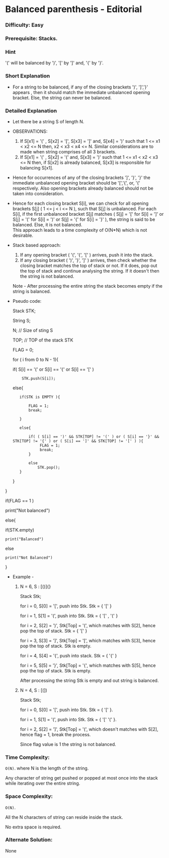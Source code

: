 # Balanced parenthesis - Editorial

### Difficulty:  Easy

### Prerequisite:  Stacks.

### Hint

'(' will be balanced by ')', '[' by ']' and, '{' by '}'. 

### Short Explanation

* For a string to be balanced, if any of the closing brackets ')', ']','}' appears , then it should match the immediate unbalanced opening bracket. Else, the string can never be balanced.

### Detailed Explanation

* Let there be a string S of length N.

* OBSERVATIONS:
 
  1. If S[x1] = '(' , S[x2] = '[', S[x3] = ']' and, S[x4] = ')' such that 1 <= x1 < x2 <= N then, x2 < x3 < x4 <= N. Similar considerations are to made when string comprises of all 3 brackets.
  2. If S[x1] = '(' , S[x2] = '(' and, S[x3] = ')' such that 1 <= x1 < x2 < x3 <= N then, if S[x2] is already balanced, S[x3] is responsible for balancing S[x1].

* Hence for occurrences of any of the closing brackets ']', '}', '}' the immediate unbalanced opening bracket should be '[','{', or, '(' respectively. Also opening brackets already balanced should not be taken into consideration.

* Hence for each closing bracket S[i], we can check for all opening brackets S[j] ( 1 <= j < i <= N ), such that S[j] is unbalanced. For each S[i], if the first unbalanced bracket S[j] matches ( S[j] = '[' for S[i] = ']' or S[j] = '(' for S[i] = ')' or S[j] = '{' for S[i] = '}' ), the string is said to be balanced. Else, it is not balanced.    
  This approach leads to a time complexity of O(N*N) which is not desirable.

* Stack based approach:

  1. If any opening bracket ( '(', '{', '[' ) arrives, push it into the stack.
  2. If any closing bracket ( ')', '}', ']' ) arrives, then check whether the closing bracket matches the top of stack or not. If it does, pop out the top of stack and continue analysing the string.
     If it doesn't then the string is not balanced.

  Note - After processing the entire string the stack becomes empty if the string is balanced.
  
   
* Pseudo code:
  
  Stack STK;
  
  String S;
  
  N; // Size of sting S
  
  TOP; // TOP of the stack STK
  
  FLAG = 0; 

  for ( i from 0 to N - 1){
  
    if( S[i] == '(' or S[i] == '{' or S[i] == '[' )
          
          STK.push(S[i]); 
          
    else{
    
         if(STK is EMPTY ){
         
             FLAG = 1;
             break;
             
         }
        
         else{ 
         
             if( ( S[i] == ')' && STK[TOP] != '(' ) or ( S[i] == '}' && STK[TOP] != '{' ) or ( S[i] == ']' && STK[TOP] != '[' ) ){
                  FLAG = 1;
                  break;
             }
             
             else
                 STK.pop();
         }
  
   }
   
}

if(FLAG == 1 )

  print("Not balanced")

else{
  
  if(STK.empty)
  
    print("Balanced")
  
  else
  
    print("Not Balanced")
}
 
             

* Example -
 
  1. N = 6, S : [()]{}
 
     Stack Stk;
     
     for i = 0, S[0] = '[', push into Stk. Stk = { '[' }
     
     for i = 1, S[1] = '(', push into Stk. Stk = { '[' , '(' }
     
     for i = 2, S[2] = ')', Stk[Top] = '(', which matches with S[2], hence pop the top of stack. Stk = { '[' }
     
     for i = 3, S[3] = ']', Stk[Top] = '[', which matches with S[3], hence pop the top of stack. Stk is empty.
     
     for i = 4, S[4] = '{', push into stack. Stk = { '{' }
     
     for i = 5, S[5] = '}', Stk[Top] = '{', which matches with S[5], hence pop the top of stack. Stk is empty.

     After processing the string Stk is empty and out string is balanced.

  2. N = 4, S : [(])
  
     Stack Stk;
     
     for i = 0, S[0] = '[', push into Stk. Stk = { '[' }.
     
     for i = 1, S[1] = '(', push into Stk. Stk = { '[' '(' }.
     
     for i = 2, S[2] = ']', Stk[Top] = '(', which doesn't matches with S[2], hence flag = 1, break the process.

     Since flag value is 1 the string is not balanced.

### Time Complexity:

`O(N)`. where N is the length of the string.

Any character of string get pushed or popped at most once into the stack while iterating over the entire string.

### Space Complexity:

`O(N)`.

All the N characters of string can reside inside the stack.

No extra space is required.

### Alternate Solution:

None
